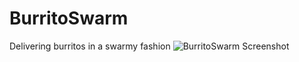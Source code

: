 # BurritoSwarm
Delivering burritos in a swarmy fashion
![BurritoSwarm Screenshot](screenshots/burritoshot.png)
